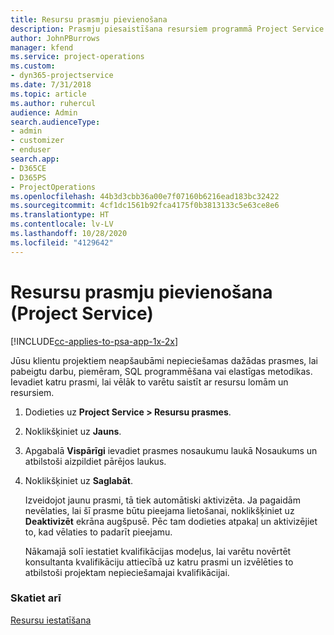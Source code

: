 ```yaml
---
title: Resursu prasmju pievienošana
description: Prasmju piesaistīšana resursiem programmā Project Service
author: JohnPBurrows
manager: kfend
ms.service: project-operations
ms.custom:
- dyn365-projectservice
ms.date: 7/31/2018
ms.topic: article
ms.author: ruhercul
audience: Admin
search.audienceType:
- admin
- customizer
- enduser
search.app:
- D365CE
- D365PS
- ProjectOperations
ms.openlocfilehash: 44b3d3cbb36a00e7f07160b6216ead183bc32422
ms.sourcegitcommit: 4cf1dc1561b92fca4175f0b3813133c5e63ce8e6
ms.translationtype: HT
ms.contentlocale: lv-LV
ms.lasthandoff: 10/28/2020
ms.locfileid: "4129642"
---
```

# <a name="add-resource-skills-project-service"></a>Resursu prasmju pievienošana (Project Service)

[!INCLUDE[cc-applies-to-psa-app-1x-2x](../includes/cc-applies-to-psa-app-1x-2x.md)]

Jūsu klientu projektiem neapšaubāmi nepieciešamas dažādas prasmes, lai pabeigtu darbu, piemēram, SQL programmēšana vai elastīgas metodikas. Ievadiet katru prasmi, lai vēlāk to varētu saistīt ar resursu lomām un resursiem.  
  
1. Dodieties uz **Project Service > Resursu prasmes**.  
  
2. Noklikšķiniet uz **Jauns**.  
  
3. Apgabalā **Vispārīgi** ievadiet prasmes nosaukumu laukā Nosaukums un atbilstoši aizpildiet pārējos laukus.  
  
4. Noklikšķiniet uz **Saglabāt**.  
  
   Izveidojot jaunu prasmi, tā tiek automātiski aktivizēta. Ja pagaidām nevēlaties, lai šī prasme būtu pieejama lietošanai, noklikšķiniet uz **Deaktivizēt** ekrāna augšpusē. Pēc tam dodieties atpakaļ un aktivizējiet to, kad vēlaties to padarīt pieejamu.  
  
   Nākamajā solī iestatiet kvalifikācijas modeļus, lai varētu novērtēt konsultanta kvalifikāciju attiecībā uz katru prasmi un izvēlēties to atbilstoši projektam nepieciešamajai kvalifikācijai.  
  
### <a name="see-also"></a>Skatiet arī  
 [Resursu iestatīšana](../psa/set-up-resources.md)
